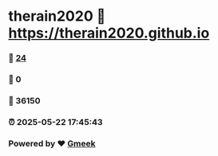 # therain2020 :link: https://therain2020.github.io 
### :page_facing_up: [24](https://therain2020.github.io/tag.html) 
### :speech_balloon: 0 
### :hibiscus: 36150 
### :alarm_clock: 2025-05-22 17:45:43 
### Powered by :heart: [Gmeek](https://github.com/Meekdai/Gmeek)
